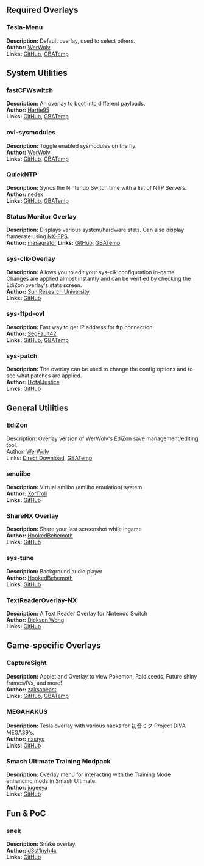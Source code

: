 ## Required Overlays

### Tesla-Menu

**Description:** Default overlay, used to select others.  
**Author:** [WerWolv](https://github.com/WerWolv)  
**Links:** [GitHub](https://github.com/WerWolv/Tesla-Menu), [GBATemp](https://gbatemp.net/threads/tesla-the-nintendo-switch-overlay-menu.557362/)  



## System Utilities

### fastCFWswitch

**Description:** An overlay to boot into different payloads.  
**Author:** [Hartie95](https://github.com/Hartie95)  
**Links:** [GitHub](https://github.com/Hartie95/fastCFWswitch), [GBATemp](https://gbatemp.net/threads/overlay-fastcfwswitch.562451/)



### ovl-sysmodules

**Description:** Toggle enabled sysmodules on the fly.  
**Author:** [WerWolv](https://github.com/WerWolv)  
**Links:** [GitHub](https://github.com/WerWolv/ovl-sysmodules), [GBATemp](https://gbatemp.net/threads/ovl-sysmodules-a-tesla-overlay-to-toggle-sysmodules.557455/)



### QuickNTP

**Description:** Syncs the Nintendo Switch time with a list of NTP Servers.  
**Author:** [nedex](https://github.com/nedex)  
**Links:** [GitHub](https://github.com/nedex/QuickNTP), [GBATemp](https://gbatemp.net/threads/quickntp-sync-time-using-tesla.561716/)



### Status Monitor Overlay

**Description:** Displays various system/hardware stats. Can also display framerate using [NX-FPS](https://github.com/masagrator/NX-FPS).  
**Author:** [masagrator](https://github.com/masagrator)
**Links:** [GitHub](https://github.com/masagrator/Status-Monitor-Overlay), [GBATemp](https://gbatemp.net/threads/status-monitor-overlay-tesla-overlay-to-monitor-your-hardware.558505/)



### sys-clk-Overlay

**Description:** Allows you to edit your sys-clk configuration in-game. Changes are applied almost instantly and can be verified by checking the EdiZon overlay's stats screen.  
**Author:** [Sun Research University](https://github.com/Sun-Research-University)  
**Links:** [GitHub](https://github.com/Sun-Research-University/sys-clk-Overlay)  

### sys-ftpd-ovl

**Description:** Fast way to get IP address for ftp connection.  
**Author:** [SegFault42](https://github.com/SegFault42)  
**Links:** [GitHub](https://github.com/SegFault42/sys-ftpd-ovl), [GBATemp](https://gbatemp.net/threads/sys-ftpd-ovl.566812/)

### sys-patch

**Description:** The overlay can be used to change the config options and to see what patches are applied.  
**Author:** [ITotalJustice](https://github.com/ITotalJustice)  
**Links:** [GitHub](https://github.com/ITotalJustice/sys-patch)



## General Utilities

### EdiZon

Description: Overlay version of WerWolv's EdiZon save management/editing tool.  
Author: [WerWolv](https://github.com/WerWolv)  
Links: [Direct Download](http://werwolv.net/downloads/EdiZonOverlay.zip), [GBATemp](https://gbatemp.net/threads/tesla-the-nintendo-switch-overlay-menu.557362/)  



### emuiibo

**Description:** Virtual amiibo (amiibo emulation) system  
**Author:** [XorTroll](https://github.com/XorTroll)  
**Links:** [GitHub](https://github.com/XorTroll/emuiibo)



### ShareNX Overlay

**Description:** Share your last screenshot while ingame  
**Author:** [HookedBehemoth](https://github.com/HookedBehemoth)  
**Links:** [GitHub](https://github.com/HookedBehemoth/ShareNX-Overlay)



### sys-tune

**Description:** Background audio player  
**Author:** [HookedBehemoth](https://github.com/HookedBehemoth)  
**Links:** [GitHub](https://github.com/HookedBehemoth/sys-tune)



### TextReaderOverlay-NX

**Description:** A Text Reader Overlay for Nintendo Switch  
**Author:** [Dickson Wong](https://github.com/diwo)  
**Links:** [GitHub](https://github.com/diwo/TextReaderOverlay-NX)



## Game-specific Overlays

### CaptureSight

**Description:** Applet and Overlay to view Pokemon, Raid seeds, Future shiny frames/IVs, and more!   
**Author:** [zaksabeast](https://github.com/zaksabeast)  
**Links:** [GitHub](https://github.com/zaksabeast/CaptureSight), [GBATemp](https://gbatemp.net/threads/capturesight-applet-and-overlay-to-view-pokemon-raid-seeds-future-shiny-frames-ivs-and-more.557679/)



### MEGAHAKUS

**Description:** Tesla overlay with various hacks for 初音ミク Project DIVA MEGA39's.  
**Author:** [nastys](https://github.com/nastys)  
**Links:** [GitHub](https://github.com/nastys/MEGAHAKUS)



### Smash Ultimate Training Modpack

**Description:** Overlay menu for interacting with the Training Mode enhancing mods in Smash Ultimate.  
**Author:** [jugeeya](https://github.com/jugeeya)  
**Links:** [GitHub](https://github.com/jugeeya/UltimateTrainingModpack)



## Fun & PoC

### snek

**Description:** Snake overlay.  
**Author:** [d3st1nyh4x](https://github.com/d3st1nyh4x)  
**Links:** [GitHub](https://github.com/d3st1nyh4x/snek)
